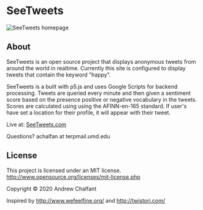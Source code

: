 # SeeTweets
![SeeTweets homepage](https://i.gyazo.com/fb17e93f982c642181b8b7de66685729.png)
## About
SeeTweets is an open source project that displays anonymous tweets from around the world in realtime. Currently this site is configured to display tweets that contain the keyword "happy".

SeeTweets is a built with p5.js and uses Google Scripts for backend processing. Tweets are queried every minute and then given a sentiment score based on the presence positive or negative vocabulary in the tweets. Scores are calculated using using the AFINN-en-165 standard. If user's have set a location for their profile, it will appear with their tweet.  


Live at: [SeeTweets.com](http://seetweets.com)

Questions? achalfan at terpmail.umd.edu

## License
This project is licensed under an MIT license. http://www.opensource.org/licenses/mit-license.php

Copyright © 2020 Andrew Chalfant


Inspired by http://www.wefeelfine.org/ and http://twistori.com/

